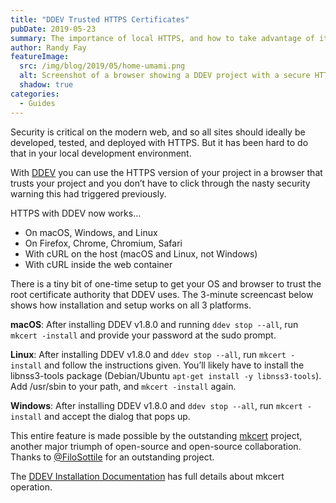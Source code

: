 ```yaml
---
title: "DDEV Trusted HTTPS Certificates"
pubDate: 2019-05-23
summary: The importance of local HTTPS, and how to take advantage of it with v1.8.0+.
author: Randy Fay
featureImage:
  src: /img/blog/2019/05/home-umami.png
  alt: Screenshot of a browser showing a DDEV project with a secure HTTPS connection
  shadow: true
categories:
  - Guides
---
```


Security is critical on the modern web, and so all sites should ideally be developed, tested, and deployed with HTTPS. But it has been hard to do that in your local development environment.

With [DDEV](http://github.com/ddev/ddev) you can use the HTTPS version of your project in a browser that trusts your project and you don’t have to click through the nasty security warning this had triggered previously.

HTTPS with DDEV now works…

- On macOS, Windows, and Linux
- On Firefox, Chrome, Chromium, Safari
- With cURL on the host (macOS and Linux, not Windows)
- With cURL inside the web container

There is a tiny bit of one-time setup to get your OS and browser to trust the root certificate authority that DDEV uses. The 3-minute screencast below shows how installation and setup works on all 3 platforms.

**macOS**: After installing DDEV v1.8.0 and running `ddev stop --all`, run `mkcert -install` and provide your password at the sudo prompt.

**Linux**: After installing DDEV v1.8.0 and `ddev stop --all`, run `mkcert -install` and follow the instructions given. You’ll likely have to install the libnss3-tools package (Debian/Ubuntu `apt-get install -y libnss3-tools`). Add /usr/sbin to your path, and `mkcert -install` again.

**Windows**: After installing DDEV v1.8.0 and `ddev stop --all`, run `mkcert -install` and accept the dialog that pops up.

This entire feature is made possible by the outstanding [mkcert](https://github.com/FiloSottile/mkcert) project, another major triumph of open-source and open-source collaboration. Thanks to [@FiloSottile](https://github.com/FiloSottile) for an outstanding project.

The [DDEV Installation Documentation](https://docs.ddev.com/en/stable/#installation) has full details about mkcert operation.
